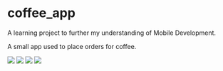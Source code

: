 # coffee_app

A learning project to further my understanding of Mobile Development.

A small app used to place orders for coffee.


![](lib/images/register.jpg)
![](lib/images/login.jpg)
![](lib/images/homepage.jpg)
![](lib/images/latte_detail_page.jpg)

